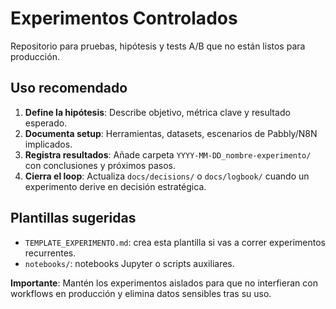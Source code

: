 # Experimentos Controlados

Repositorio para pruebas, hipótesis y tests A/B que no están listos para producción.

## Uso recomendado
1. **Define la hipótesis**: Describe objetivo, métrica clave y resultado esperado.
2. **Documenta setup**: Herramientas, datasets, escenarios de Pabbly/N8N implicados.
3. **Registra resultados**: Añade carpeta `YYYY-MM-DD_nombre-experimento/` con conclusiones y próximos pasos.
4. **Cierra el loop**: Actualiza `docs/decisions/` o `docs/logbook/` cuando un experimento derive en decisión estratégica.

## Plantillas sugeridas
- `TEMPLATE_EXPERIMENTO.md`: crea esta plantilla si vas a correr experimentos recurrentes.
- `notebooks/`: notebooks Jupyter o scripts auxiliares.

**Importante**: Mantén los experimentos aislados para que no interfieran con workflows en producción y elimina datos sensibles tras su uso.
